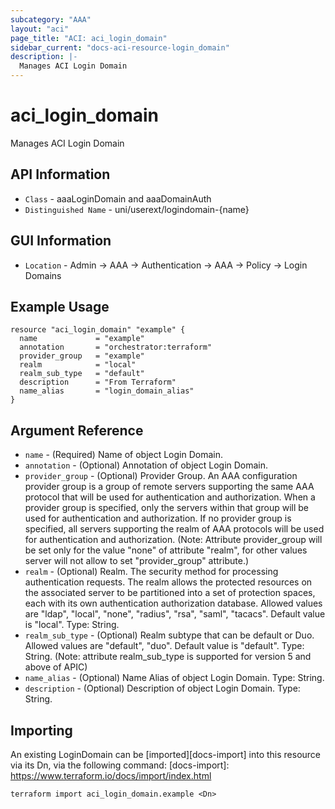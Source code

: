 ```yaml
---
subcategory: "AAA"
layout: "aci"
page_title: "ACI: aci_login_domain"
sidebar_current: "docs-aci-resource-login_domain"
description: |-
  Manages ACI Login Domain
---
```


# aci_login_domain #

Manages ACI Login Domain

## API Information ##

* `Class` - aaaLoginDomain and aaaDomainAuth
* `Distinguished Name` - uni/userext/logindomain-{name}

## GUI Information ##

* `Location` - Admin -> AAA -> Authentication -> AAA -> Policy -> Login Domains 


## Example Usage ##

```hcl
resource "aci_login_domain" "example" {
  name             = "example"
  annotation       = "orchestrator:terraform"
  provider_group   = "example" 
  realm            = "local"
  realm_sub_type   = "default"
  description      = "From Terraform"
  name_alias       = "login_domain_alias"
}
```

## Argument Reference ##


* `name` - (Required) Name of object Login Domain.
* `annotation` - (Optional) Annotation of object Login Domain.
* `provider_group` - (Optional) Provider Group. An AAA configuration provider group is a group of remote servers supporting the same AAA protocol that will be used for authentication and authorization. When a provider group is specified, only the servers within that group will be used for authentication and authorization. If no provider group is specified, all servers supporting the realm of AAA protocols will be used for authentication and authorization. (Note: Attribute provider_group will be set only for the value "none" of attribute "realm", for other values server will not allow to set "provider_group" attribute.) 
* `realm` - (Optional) Realm. The security method for processing authentication requests. The realm allows the protected resources on the associated server to be partitioned into a set of protection spaces, each with its own authentication authorization database. Allowed values are "ldap", "local", "none", "radius", "rsa", "saml", "tacacs". Default value is "local". Type: String.
* `realm_sub_type` - (Optional) Realm subtype that can be default or Duo. Allowed values are "default", "duo". Default value is "default". Type: String. (Note: attribute realm_sub_type is supported for version 5 and above of APIC)
* `name_alias` - (Optional) Name Alias of object Login Domain. Type: String.
* `description` - (Optional) Description of object Login Domain. Type: String.


## Importing ##

An existing LoginDomain can be [imported][docs-import] into this resource via its Dn, via the following command:
[docs-import]: https://www.terraform.io/docs/import/index.html


```
terraform import aci_login_domain.example <Dn>
```